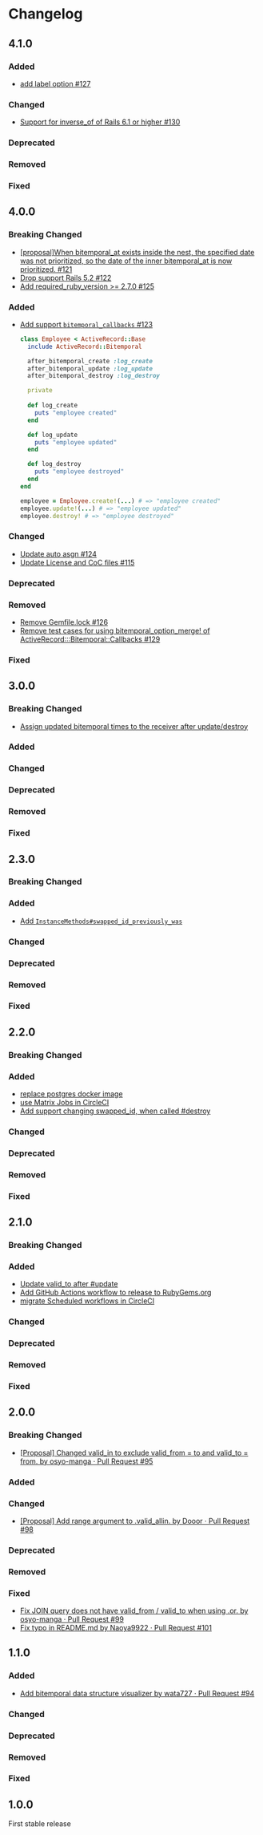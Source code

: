 # Changelog

## 4.1.0

### Added
- [add label option #127](https://github.com/kufu/activerecord-bitemporal/pull/127)

### Changed
- [Support for inverse_of of Rails 6.1 or higher #130](https://github.com/kufu/activerecord-bitemporal/pull/130)

### Deprecated

### Removed

### Fixed

## 4.0.0

### Breaking Changed

- [[proposal]When bitemporal_at exists inside the nest, the specified date was not prioritized, so the date of the inner bitemporal_at is now prioritized. #121](https://github.com/kufu/activerecord-bitemporal/pull/121)
- [Drop support Rails 5.2 #122](https://github.com/kufu/activerecord-bitemporal/pull/122)
- [Add required_ruby_version >= 2.7.0 #125](https://github.com/kufu/activerecord-bitemporal/pull/125)

### Added

- [Add support `bitemporal_callbacks` #123](https://github.com/kufu/activerecord-bitemporal/pull/123)

  ```rb
  class Employee < ActiveRecord::Base
    include ActiveRecord::Bitemporal
  
    after_bitemporal_create :log_create
    after_bitemporal_update :log_update
    after_bitemporal_destroy :log_destroy
  
    private
    
    def log_create
      puts "employee created"
    end

    def log_update
      puts "employee updated"
    end

    def log_destroy
      puts "employee destroyed"
    end
  end
  
  employee = Employee.create!(...) # => "employee created"
  employee.update!(...) # => "employee updated"
  employee.destroy! # => "employee destroyed"
  ```

### Changed

- [Update auto asgn #124](https://github.com/kufu/activerecord-bitemporal/pull/124)
- [Update License and CoC files #115](https://github.com/kufu/activerecord-bitemporal/pull/115)

### Deprecated

### Removed

- [Remove Gemfile.lock #126](https://github.com/kufu/activerecord-bitemporal/pull/126)
- [Remove test cases for using bitemporal_option_merge! of ActiveRecord:::Bitemporal::Callbacks #129](https://github.com/kufu/activerecord-bitemporal/pull/129)

### Fixed


## 3.0.0

### Breaking Changed
- [Assign updated bitemporal times to the receiver after update/destroy](https://github.com/kufu/activerecord-bitemporal/pull/118)

### Added

### Changed

### Deprecated

### Removed

### Fixed

## 2.3.0

### Breaking Changed

### Added
- [Add `InstanceMethods#swapped_id_previously_was`](https://github.com/kufu/activerecord-bitemporal/pull/114)

### Changed

### Deprecated

### Removed

### Fixed

## 2.2.0

### Breaking Changed

### Added
- [replace postgres docker image](https://github.com/kufu/activerecord-bitemporal/pull/103)
- [use Matrix Jobs in CircleCI](https://github.com/kufu/activerecord-bitemporal/pull/107)
- [Add support changing swapped_id, when called #destroy](https://github.com/kufu/activerecord-bitemporal/pull/110)

### Changed

### Deprecated

### Removed

### Fixed

## 2.1.0

### Breaking Changed

### Added
- [Update valid_to after #update](https://github.com/kufu/activerecord-bitemporal/pull/105)
- [Add GitHub Actions workflow to release to RubyGems.org](https://github.com/kufu/activerecord-bitemporal/pull/104)
- [migrate Scheduled workflows in CircleCI](https://github.com/kufu/activerecord-bitemporal/pull/106)

### Changed

### Deprecated

### Removed

### Fixed

## 2.0.0

### Breaking Changed
- [[Proposal] Changed valid_in to exclude valid_from = to and valid_to = from. by osyo-manga · Pull Request #95](https://github.com/kufu/activerecord-bitemporal/pull/95)

### Added

### Changed
- [[Proposal] Add range argument to .valid_allin. by Dooor · Pull Request #98](https://github.com/kufu/activerecord-bitemporal/pull/98)

### Deprecated

### Removed

### Fixed
- [Fix JOIN query does not have valid_from / valid_to when using .or. by osyo-manga · Pull Request #99](https://github.com/kufu/activerecord-bitemporal/pull/99)
- [Fix typo in README.md by Naoya9922 · Pull Request #101](https://github.com/kufu/activerecord-bitemporal/pull/101)

## 1.1.0

### Added

- [Add bitemporal data structure visualizer by wata727 · Pull Request #94](https://github.com/kufu/activerecord-bitemporal/pull/94)

### Changed

### Deprecated

### Removed

### Fixed

## 1.0.0

First stable release
